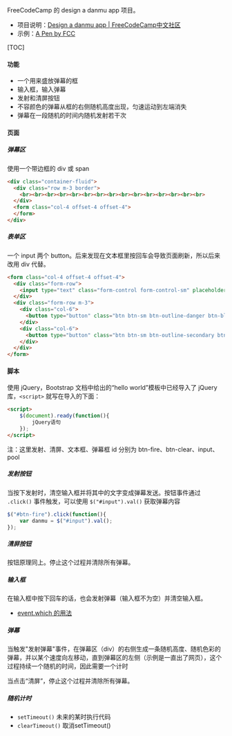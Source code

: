FreeCodeCamp 的 design a danmu app 项目。

- 项目说明：[Design a danmu app | FreeCodeCamp中文社区](https://freecodecamp.cn/challenges/design-a-danmu-app)
- 示例：[A Pen by FCC](https://codepen.io/huluoyang/full/GZbBwL/)

[TOC]

#### 功能

- 一个用来盛放弹幕的框
- 输入框，输入弹幕
- 发射和清屏按钮
- 不容颜色的弹幕从框的右侧随机高度出现，匀速运动到左端消失
- 弹幕在一段随机的时间内随机发射若干次

#### 页面

##### 弹幕区

使用一个带边框的 div 或 span

```html
<div class="container-fluid">
  <div class="row m-3 border">
    <br><br><br><br><br><br><br><br><br><br><br><br><br><br><br>
  </div>
  <form class="col-4 offset-4 offset-4">
  </form>
</div>
```

##### 表单区

一个 input 两个 button。后来发现在文本框里按回车会导致页面刷新，所以后来改用 div 代替。

```html
<form class="col-4 offset-4 offset-4">
  <div class="form-row">
    <input type="text" class="form-control form-control-sm" placeholder="说点什么？">
  </div>
  <div class="form-row m-3">
    <div class="col-6">
      <button type="button" class="btn btn-sm btn-outline-danger btn-block">发射</button>
    </div>
    <div class="col-6">
      <button type="button" class="btn btn-sm btn-outline-secondary btn-block">清屏</button>
    </div>
  </div>
</form>
```

#### 脚本

使用 jQuery，Bootstrap 文档中给出的“hello world”模板中已经导入了 jQuery 库，`<script>` 就写在导入的下面：

```html
<script>
    $(document).ready(function(){
        jQuery语句
    });
</script>
```

注：这里发射、清屏、文本框、弹幕框 id 分别为 btn-fire、btn-clear、input、pool

##### 发射按钮

当按下发射时，清空输入框并将其中的文字变成弹幕发送。按钮事件通过 `.click()` 事件触发，可以使用 `$("#input").val()` 获取弹幕内容

```javascript
$("#btn-fire").click(function(){
    var danmu = $("#input").val();
});
```

##### 清屏按钮

按钮原理同上。停止这个过程并清除所有弹幕。

##### 输入框

在输入框中按下回车的话，也会发射弹幕（输入框不为空）并清空输入框。

- [event.which 的用法](http://www.w3school.com.cn/tiy/t.asp?f=jquery_event_which)

##### 弹幕

当触发"发射弹幕"事件，在弹幕区（div）的右侧生成一条随机高度、随机色彩的弹幕，并以某个速度向左移动，直到弹幕区的左侧（示例是一直出了网页），这个过程持续一个随机的时间，因此需要一个计时

当点击“清屏”，停止这个过程并清除所有弹幕。

##### 随机计时

- `setTimeout()` 未来的某时执行代码
- `clearTimeout()` 取消setTimeout()